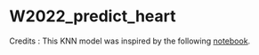 # W2022_predict_heart
Credits : This KNN model was inspired by the following [notebook](https://www.kaggle.com/gaganmaahi224/eda-detailed-explanation-of-knn-algorithm).